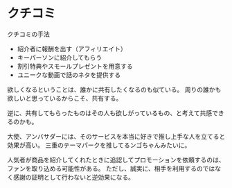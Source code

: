 # クチコミ

クチコミの手法

- 紹介者に報酬を出す（アフィリエイト）
- キーパーソンに紹介してもらう
- 割引特典やスモールプレゼントを用意する
- ユニークな動画で話のネタを提供する

欲しくなるということは、誰かに共有したくなるのも似ている。
周りの誰かも欲しいと思っているからこそ、共有する。

逆に、共有してもらったものはその人も欲しがっているもの、と考えて共感できるのかも。

大使、アンバサダーには、そのサービスを本当に好きで推し上手な人を立てると効果が高い。
三重のテーマパークを推してるンゴちゃんみたいに。

人気者が商品を紹介してくれたときに追認してプロモーションを依頼するのは、ファンを取り込める可能性がある。
ただし、誠実に、相手を利用するのではなく感謝の証明として行わないと逆効果になる。
